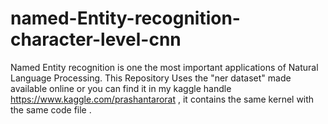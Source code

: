 # named-Entity-recognition-character-level-cnn
Named Entity recognition is one the most important applications of Natural Language Processing. This Repository Uses the "ner dataset" made available online or you can find it in my kaggle handle  https://www.kaggle.com/prashantarorat  , it contains the same kernel with the same code file .
